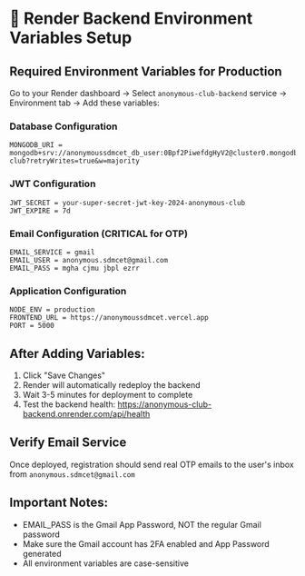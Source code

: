 # 🚀 Render Backend Environment Variables Setup

## Required Environment Variables for Production

Go to your Render dashboard → Select `anonymous-club-backend` service → Environment tab → Add these variables:

### Database Configuration
```
MONGODB_URI = mongodb+srv://anonymoussdmcet_db_user:0Bpf2PiwefdgHyV2@cluster0.mongodb.net/anonymous-club?retryWrites=true&w=majority
```

### JWT Configuration
```
JWT_SECRET = your-super-secret-jwt-key-2024-anonymous-club
JWT_EXPIRE = 7d
```

### Email Configuration (CRITICAL for OTP)
```
EMAIL_SERVICE = gmail
EMAIL_USER = anonymous.sdmcet@gmail.com
EMAIL_PASS = mgha cjmu jbpl ezrr
```

### Application Configuration
```
NODE_ENV = production
FRONTEND_URL = https://anonymoussdmcet.vercel.app
PORT = 5000
```

## After Adding Variables:
1. Click "Save Changes"
2. Render will automatically redeploy the backend
3. Wait 3-5 minutes for deployment to complete
4. Test the backend health: https://anonymous-club-backend.onrender.com/api/health

## Verify Email Service
Once deployed, registration should send real OTP emails to the user's inbox from `anonymous.sdmcet@gmail.com`

## Important Notes:
- EMAIL_PASS is the Gmail App Password, NOT the regular Gmail password
- Make sure the Gmail account has 2FA enabled and App Password generated
- All environment variables are case-sensitive

